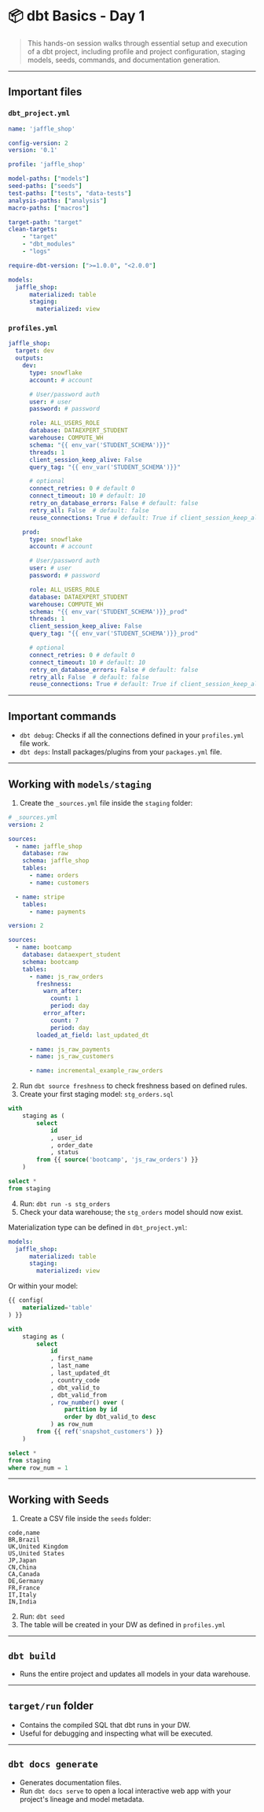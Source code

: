 # 📦 dbt Basics - Day 1

> This hands-on session walks through essential setup and execution of a dbt project, including profile and project configuration, staging models, seeds, commands, and documentation generation.

---

## Important files

### `dbt_project.yml`

```yaml
name: 'jaffle_shop'

config-version: 2
version: '0.1'

profile: 'jaffle_shop'

model-paths: ["models"]
seed-paths: ["seeds"]
test-paths: ["tests", "data-tests"]
analysis-paths: ["analysis"]
macro-paths: ["macros"]

target-path: "target"
clean-targets:
    - "target"
    - "dbt_modules"
    - "logs"

require-dbt-version: [">=1.0.0", "<2.0.0"]

models:
  jaffle_shop:
      materialized: table
      staging:
        materialized: view
```

### `profiles.yml`

```yaml
jaffle_shop:
  target: dev
  outputs:
    dev:
      type: snowflake
      account: # account

      # User/password auth
      user: # user
      password: # password

      role: ALL_USERS_ROLE
      database: DATAEXPERT_STUDENT
      warehouse: COMPUTE_WH
      schema: "{{ env_var('STUDENT_SCHEMA')}}"
      threads: 1
      client_session_keep_alive: False
      query_tag: "{{ env_var('STUDENT_SCHEMA')}}"

      # optional
      connect_retries: 0 # default 0
      connect_timeout: 10 # default: 10
      retry_on_database_errors: False # default: false
      retry_all: False  # default: false
      reuse_connections: True # default: True if client_session_keep_alive is False, otherwise None

    prod:
      type: snowflake
      account: # account

      # User/password auth
      user: # user
      password: # password

      role: ALL_USERS_ROLE
      database: DATAEXPERT_STUDENT
      warehouse: COMPUTE_WH
      schema: "{{ env_var('STUDENT_SCHEMA')}}_prod"
      threads: 1
      client_session_keep_alive: False
      query_tag: "{{ env_var('STUDENT_SCHEMA')}}_prod"

      # optional
      connect_retries: 0 # default 0
      connect_timeout: 10 # default: 10
      retry_on_database_errors: False # default: false
      retry_all: False  # default: false
      reuse_connections: True # default: True if client_session_keep_alive is False, otherwise None
```

---
## Important commands

* `dbt debug`: Checks if all the connections defined in your `profiles.yml` file work.
* `dbt deps`: Install packages/plugins from your `packages.yml` file.

---
## Working with `models/staging`

1. Create the `_sources.yml` file inside the `staging` folder:

```yaml
# _sources.yml
version: 2

sources:
  - name: jaffle_shop
    database: raw  
    schema: jaffle_shop  
    tables:
      - name: orders
      - name: customers

  - name: stripe
    tables:
      - name: payments
```

```yaml
version: 2

sources:
  - name: bootcamp
    database: dataexpert_student
    schema: bootcamp
    tables:
      - name: js_raw_orders
        freshness:
          warn_after:
            count: 1
            period: day
          error_after:
            count: 7
            period: day
        loaded_at_field: last_updated_dt

      - name: js_raw_payments
      - name: js_raw_customers

      - name: incremental_example_raw_orders
```

2. Run `dbt source freshness` to check freshness based on defined rules.
3. Create your first staging model: `stg_orders.sql`

```sql
with
    staging as (
        select
            id
            , user_id
            , order_date
            , status
        from {{ source('bootcamp', 'js_raw_orders') }}
    )

select *
from staging
```

4. Run: `dbt run -s stg_orders`
5. Check your data warehouse; the `stg_orders` model should now exist.

Materialization type can be defined in `dbt_project.yml`:

```yaml
models:
  jaffle_shop:
      materialized: table
      staging:
        materialized: view
```

Or within your model:

```sql
{{ config(
    materialized='table'
) }}

with
    staging as (
        select
            id
            , first_name
            , last_name
            , last_updated_dt
            , country_code
            , dbt_valid_to
            , dbt_valid_from
            , row_number() over (
                partition by id
                order by dbt_valid_to desc
            ) as row_num
        from {{ ref('snapshot_customers') }}
    )

select *
from staging
where row_num = 1
```

---
## Working with Seeds

1. Create a CSV file inside the `seeds` folder:

```
code,name
BR,Brazil
UK,United Kingdom
US,United States
JP,Japan
CN,China
CA,Canada
DE,Germany
FR,France
IT,Italy
IN,India
```

2. Run: `dbt seed`
3. The table will be created in your DW as defined in `profiles.yml`

---
## `dbt build`

* Runs the entire project and updates all models in your data warehouse.

---
## `target/run` folder
* Contains the compiled SQL that dbt runs in your DW.
* Useful for debugging and inspecting what will be executed.

---
## `dbt docs generate`
* Generates documentation files.
* Run `dbt docs serve` to open a local interactive web app with your project's lineage and model metadata.
